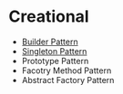 # Creational

* [Builder Pattern](https://github.com/ravi26067/JavaDesignPattern/tree/master/creational/builder)
* [Singleton Pattern](https://github.com/ravi26067/JavaDesignPattern/tree/master/creational/singleton)
* Prototype Pattern
* Facotry Method Pattern
* Abstract Factory Pattern
